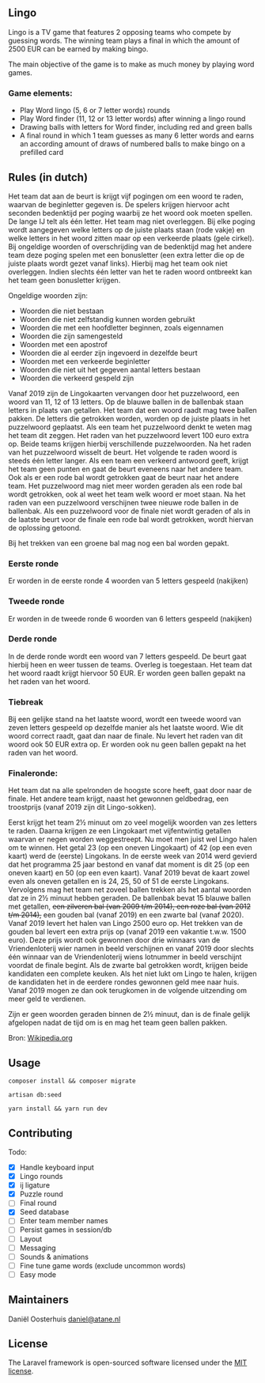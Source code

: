 ## Lingo

Lingo is a TV game that features 2 opposing teams who compete by guessing words. The winning team 
plays a final in which the amount of 2500 EUR can be earned by making bingo.

The main objective of the game is to make as much money by playing word games.

### Game elements:

* Play Word lingo (5, 6 or 7 letter words) rounds
* Play Word finder (11, 12 or 13 letter words) after winning a lingo round
* Drawing balls with letters for Word finder, including red and green balls
* A final round in which 1 team guesses as many 6 letter words and earns an according amount of 
draws of numbered balls to make bingo on a prefilled card

## Rules (in dutch)
Het team dat aan de beurt is krijgt vijf pogingen om een woord te raden, waarvan de beginletter gegeven is. De spelers 
krijgen hiervoor acht seconden bedenktijd per poging waarbij ze het woord ook moeten spellen. De lange Ĳ telt als één 
letter. Het team mag niet overleggen. Bij elke poging wordt aangegeven welke letters op de juiste plaats staan 
(rode vakje) en welke letters in het woord zitten maar op een verkeerde plaats (gele cirkel). Bij ongeldige woorden of 
overschrijding van de bedenktijd mag het andere team deze poging spelen met een bonusletter (een extra letter die op de 
juiste plaats wordt gezet vanaf links). Hierbij mag het team ook niet overleggen. Indien slechts één letter van het te 
raden woord ontbreekt kan het team geen bonusletter krijgen.

Ongeldige woorden zijn:

*  Woorden die niet bestaan
*  Woorden die niet zelfstandig kunnen worden gebruikt
*  Woorden die met een hoofdletter beginnen, zoals eigennamen
*  Woorden die zijn samengesteld
*  Woorden met een apostrof
*  Woorden die al eerder zijn ingevoerd in dezelfde beurt
*  Woorden met een verkeerde beginletter
*  Woorden die niet uit het gegeven aantal letters bestaan
*  Woorden die verkeerd gespeld zijn

Vanaf 2019 zijn de Lingokaarten vervangen door het puzzelwoord, een woord van 11, 12 of 13 letters. Op de blauwe ballen 
in de ballenbak staan letters in plaats van getallen. Het team dat een woord raadt mag twee ballen pakken. De letters 
die getrokken worden, worden op de juiste plaats in het puzzelwoord geplaatst. Als een team het puzzelwoord denkt te 
weten mag het team dit zeggen. Het raden van het puzzelwoord levert 100 euro extra op. Beide teams krijgen hierbij 
verschillende puzzelwoorden. Na het raden van het puzzelwoord wisselt de beurt. Het volgende te raden woord is steeds 
één letter langer. Als een team een verkeerd antwoord geeft, krijgt het team geen punten en gaat de beurt eveneens naar 
het andere team. Ook als er een rode bal wordt getrokken gaat de beurt naar het andere team. Het puzzelwoord mag niet 
meer worden geraden als een rode bal wordt getrokken, ook al weet het team welk woord er moet staan. Na het raden van 
een puzzelwoord verschijnen twee nieuwe rode ballen in de ballenbak. Als een puzzelwoord voor de finale niet wordt 
geraden of als in de laatste beurt voor de finale een rode bal wordt getrokken, wordt hiervan de oplossing getoond.

Bij het trekken van een groene bal mag nog een bal worden gepakt.

### Eerste ronde
Er worden in de eerste ronde 4 woorden van 5 letters gespeeld (nakijken)

### Tweede ronde
Er worden in de tweede ronde 6 woorden van 6 letters gespeeld (nakijken)

### Derde ronde
In de derde ronde wordt een woord van 7 letters gespeeld. De beurt gaat hierbij heen en weer tussen de teams. Overleg is
toegestaan. Het team dat het woord raadt krijgt hiervoor 50 EUR. Er worden geen ballen gepakt na het raden van 
het woord. 

### Tiebreak
Bij een gelijke stand na het laatste woord, wordt een tweede woord van zeven letters gespeeld op dezelfde manier als het 
laatste woord. Wie dit woord correct raadt, gaat dan naar de finale. Nu levert het raden van dit woord ook 50 EUR extra 
op. Er worden ook nu geen ballen gepakt na het raden van het woord.

### Finaleronde:
Het team dat na alle spelronden de hoogste score heeft, gaat door naar de finale. Het andere team krijgt, naast het 
gewonnen geldbedrag, een troostprijs (vanaf 2019 zijn dit Lingo-sokken).

Eerst krijgt het team 2½ minuut om zo veel mogelijk woorden van zes letters te raden. Daarna krijgen ze een Lingokaart 
met vijfentwintig getallen waarvan er negen worden weggestreept. Nu moet men juist wel Lingo halen om te winnen. Het 
getal 23 (op een oneven Lingokaart) of 42 (op een even kaart) werd de (eerste) Lingokans. In de eerste week van 2014 
werd gevierd dat het programma 25 jaar bestond en vanaf dat moment is dit 25 (op een oneven kaart) en 50 (op een even 
kaart). 
Vanaf 2019 bevat de kaart zowel even als oneven getallen en is 24, 25, 50 of 51 de eerste Lingokans. Vervolgens mag het 
team net zoveel ballen trekken als het aantal woorden dat ze in 2½ minuut hebben geraden. De ballenbak bevat 15 
blauwe ballen met getallen, ~~een zilveren bal (van 2009 t/m 2014), een roze bal (van 2012 t/m 2014),~~ 
een gouden bal (vanaf 2019) en een zwarte bal (vanaf 2020). Vanaf 2019 levert het halen van Lingo 2500 euro op.
Het trekken van de gouden bal levert een extra prijs op (vanaf 2019 een vakantie t.w.w. 1500 euro). Deze prijs wordt ook 
gewonnen door drie winnaars van de Vriendenloterij wier namen in beeld verschijnen en vanaf 2019 door slechts één winnaar 
van de Vriendenloterij wiens lotnummer in beeld verschijnt voordat de finale begint. Als de zwarte bal getrokken wordt, 
krijgen 
beide kandidaten een complete keuken. Als het niet lukt om Lingo te halen, krijgen de kandidaten het in de eerdere 
rondes gewonnen geld mee naar huis. Vanaf 2019 mogen ze dan ook terugkomen in de volgende uitzending om meer geld te 
verdienen.
                                                                                      
Zijn er geen woorden geraden binnen de 2½ minuut, dan is de finale gelijk afgelopen nadat de tijd om is en mag het team 
geen ballen pakken.

Bron: [Wikipedia.org](https://nl.wikipedia.org/wiki/Lingo)

## Usage
`composer install && composer migrate`

`artisan db:seed`

`yarn install && yarn run dev`

## Contributing

Todo:

- [x]  Handle keyboard input
- [x]  Lingo rounds
- [x]  ij ligature
- [x]  Puzzle round
- [ ]  Final round
- [x]  Seed database
- [ ]  Enter team member names
- [ ]  Persist games in session/db
- [ ]  Layout
- [ ]  Messaging
- [ ]  Sounds & animations
- [ ]  Fine tune game words (exclude uncommon words)
- [ ]  Easy mode 

## Maintainers

Daniël Oosterhuis [daniel@atane.nl](daniel@atane.nl)

## License

The Laravel framework is open-sourced software licensed under the [MIT license](https://opensource.org/licenses/MIT).
